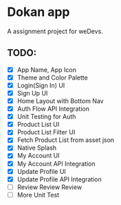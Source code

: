 # Dokan app

A assignment project for weDevs.

## TODO:

- [x] App Name, App Icon <br/>
- [x] Theme and Color Palette <br/>
- [x] Login(Sign In) UI <br/>
- [x] Sign Up UI <br/>
- [x] Home Layout with Bottom Nav <br/>
- [x] Auth Flow API Integration <br/>
- [x] Unit Testing for Auth <br/>
- [x] Product List UI <br/>
- [x] Product List Filter UI <br/>
- [x] Fetch Product List from asset json <br/>
- [x] Native Splash <br/>
- [x] My Account UI <br/>
- [x] My Account API Integration <br/>
- [x] Update Profile UI <br/>
- [x] Update Profile API Integration <br/>
- [ ] Review Review Review <br/>
- [ ] More Unit Test <br/>
